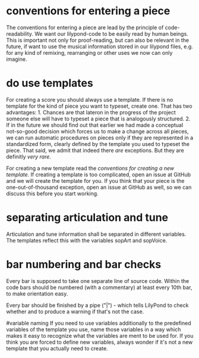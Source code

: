 # conventions for entering a piece
The conventions for entering a piece are lead by the principle of code-readability. We want our lilypond-code to be easily read by human beings. This is important not only for proof-reading, but can also be relevant in the future, if want to use the musical information stored in our lilypond files, e.g. for any kind of remixing, rearranging or other uses we now can only imagine.

# do use templates
For creating a score you should always use a template. If there is no template for the kind of piece you want to typeset, create one. That has two advantages: 1. Chances are that lateron in the progress of the project someone else will have to typeset a piece that is analogously structured. 2. If in the future we should find out that earlier we had made a conceptual not-so-good decision which forces us to make a change across all pieces, we can run automatic procedures on pieces only if they are represented in a standardized form, clearly defined by the template you used to typeset the piece. That said, we admit that indeed there *are* exceptions. But they are definitly *very rare*. 

For creating a new template read the *conventions for creating a new template*. If creating a template is too complicated, open an issue at GitHub and we will create the template for you. If you think that your piece is the one-out-of-thousand exception, open an issue at GitHub as well, so we can discuss this before you start working.

# separating articulation and tune
Articulation and tune information shall be separated in different variables. The templates reflect this with the variables sopArt and sopVoice.

# bar numbering and bar checks
Every bar is supposed to take one separate line of source code. Within the code bars should be numbered (with a commentary) at least every 10th bar, to make orientation easy.

Every bar should be finished by a pipe ("|") - which tells LilyPond to check whether and to produce a warning if that's not the case.

#variable naming
If you need to use variables additionally to the predefined variables of the template you use, name those variables in a way which makes it easy to recognize what the variables are ment to be used for. If you think you are forced to define new variables, always wonder if it's not a new template that you actually need to create.
